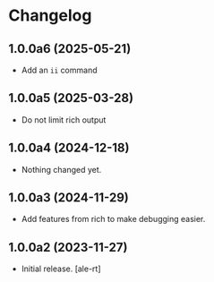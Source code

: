 # Changelog


## 1.0.0a6 (2025-05-21)


- Add an `ii` command


## 1.0.0a5 (2025-03-28)


- Do not limit rich output


## 1.0.0a4 (2024-12-18)


- Nothing changed yet.


## 1.0.0a3 (2024-11-29)

- Add features from rich to make debugging easier.


## 1.0.0a2 (2023-11-27)

- Initial release.
  [ale-rt]
